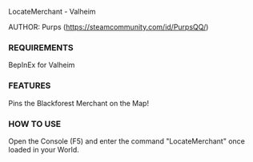 LocateMerchant - Valheim

AUTHOR: Purps (https://steamcommunity.com/id/PurpsQQ/)

### REQUIREMENTS
BepInEx for Valheim

### FEATURES
Pins the Blackforest Merchant on the Map!

### HOW TO USE
Open the Console (F5) and enter the command "LocateMerchant" once loaded in your World.
